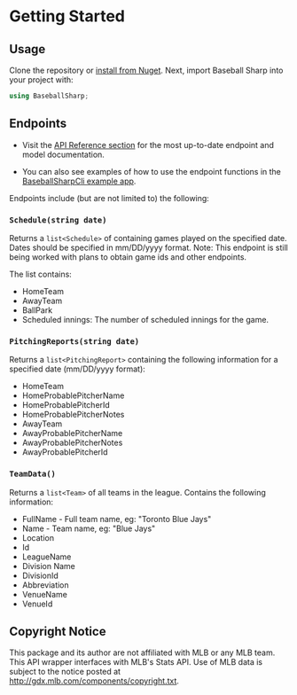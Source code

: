 # Getting Started

## Usage

Clone the repository or [install from Nuget](https://www.nuget.org/packages/BaseballSharp). Next, import Baseball Sharp into your project with:

```csharp
using BaseballSharp;
```

## Endpoints

- Visit the [API Reference section](https://markjames.dev/Baseball-Sharp/api/BaseballSharp.html) for the most up-to-date endpoint and model documentation. 

- You can also see examples of how to use the endpoint functions in the [BaseballSharpCli example app](https://github.com/markjamesm/Baseball-Sharp/blob/master/MLBSharpCli/Program.cs).

Endpoints include (but are not limited to) the following:

### ```Schedule(string date)```

Returns a ```list<Schedule>``` of containing games played on the specified date. Dates should be specified in mm/DD/yyyy format. Note: This endpoint is still being worked with plans to obtain game ids and other endpoints.

The list contains: 

* HomeTeam
* AwayTeam
* BallPark
* Scheduled innings: The number of scheduled innings for the game.


### ```PitchingReports(string date)```

Returns a ```list<PitchingReport>``` containing the following information for a specified date (mm/DD/yyyy format):

* HomeTeam
* HomeProbablePitcherName
* HomeProbablePitcherId
* HomeProbablePitcherNotes
* AwayTeam
* AwayProbablePitcherName
* AwayProbablePitcherNotes
* AwayProbablePitcherId


### ```TeamData()```

Returns a ```list<Team>``` of all teams in the league. Contains the following information:

* FullName - Full team name, eg: "Toronto Blue Jays"
* Name - Team name, eg: "Blue Jays"
* Location
* Id 
* LeagueName
* Division Name
* DivisionId
* Abbreviation
* VenueName
* VenueId

## Copyright Notice
This package and its author are not affiliated with MLB or any MLB team. This API wrapper interfaces with MLB's Stats API. Use of MLB data is subject to the notice posted at http://gdx.mlb.com/components/copyright.txt.

